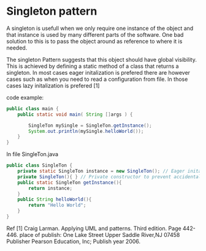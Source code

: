 # Singleton pattern
A singleton is usefull when we only require one instance of the object and that instance is used by many
different parts of the software.
One bad solution to this is to pass the object around as reference to where it is needed.
  
The singleton Pattern suggests that this object should have global visibility.
This is achieved by defining a static method of a class that returns a singleton. In most cases eager initalization is prefered there are however cases such as when you need to read a configuration from file. In those cases lazy initalization is prefered [1]
  

code example:
```Java
public class main {
    public static void main( String []args ) {

        SingleTon mySingle = SingleTon.getInstance();
        System.out.println(mySingle.helloWorld());
    }
}
```
In file SingleTon.java
```Java
public class SingleTon {
    private static SingleTon instance = new SingleTon(); // Eager initalization.
    private SingleTon(){ } // Private constructor to prevent accidental reflection (creating a new singleton with new)
    public static SingleTon getInstance(){
        return instance;
    }
    public String helloWorld(){
        return "Hello World";
    }
}

```

Ref
[1] Craig Larman. Applying UML and patterns. Third edition. Page 442-446. place of publish: One Lake Street Upper Saddle River,NJ 07458 Publisher Pearson Education, Inc; Publish year 2006.


